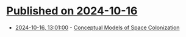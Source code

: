 # [Published on 2024-10-16](index.md)

* [2024-10-16, 13:01:00](https://soylentnews.org/article.pl?sid=24/10/14/212214&from=rss) - [Conceptual Models of Space Colonization](https://soylentnews.org/article.pl?sid=24/10/14/212214&from=rss)
